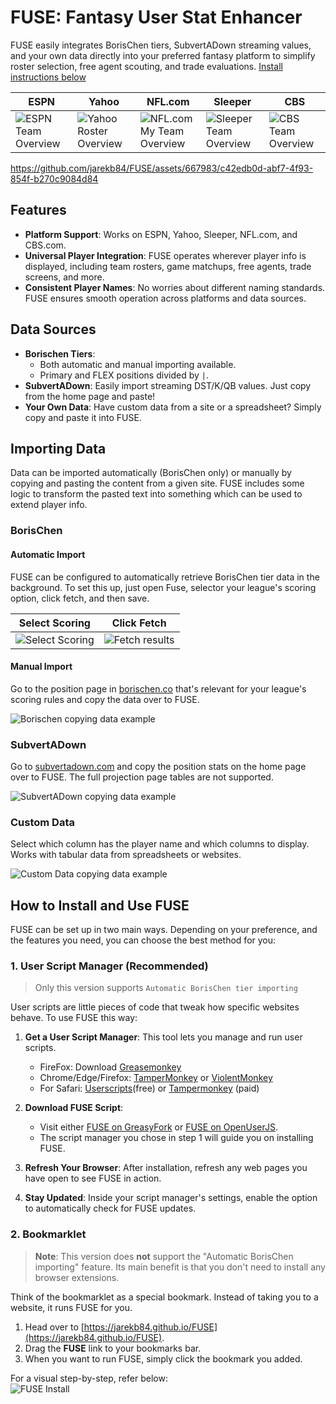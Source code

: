 # FUSE: Fantasy User Stat Enhancer

FUSE easily integrates BorisChen tiers, SubvertADown streaming values, and your own data directly into your preferred fantasy platform to simplify roster selection, free agent scouting, and trade evaluations. [Install instructions below](#how-to-install-and-use-fuse)

| ESPN             | Yahoo             | NFL.com           | Sleeper           | CBS               |
|------------------|------------------ |------------------ |------------------ |------------------ |
| ![ESPN Team Overview](/dist/assets/espn_team_overview.png) | ![Yahoo Roster Overview](/dist/assets/yahoo_roster_overview.png) | ![NFL.com My Team Overview](/dist/assets/nfl_my_team_overview.png) | ![Sleeper Team Overview](/dist/assets/sleeper_team_overview.png) | ![CBS Team Overview](/dist/assets/cbs_team_overview.png) |


https://github.com/jarekb84/FUSE/assets/667983/c42edb0d-abf7-4f93-854f-b270c9084d84


## Features
- **Platform Support**: Works on ESPN, Yahoo, Sleeper, NFL.com, and CBS.com.
- **Universal Player Integration**: FUSE operates wherever player info is displayed, including team rosters, game matchups, free agents, trade screens, and more.
- **Consistent Player Names**: No worries about different naming standards. FUSE ensures smooth operation across platforms and data sources.


## Data Sources
- **Borischen Tiers**:
  - Both automatic and manual importing available.
  - Primary and FLEX positions divided by `|`.
- **SubvertADown**: Easily import streaming DST/K/QB values. Just copy from the home page and paste!
- **Your Own Data**: Have custom data from a site or a spreadsheet? Simply copy and paste it into FUSE.

## Importing Data
Data can be imported automatically (BorisChen only) or manually by copying and pasting the content from a given site. FUSE includes some logic to transform the pasted text into something which can be used to extend player info.

### BorisChen
#### Automatic Import
FUSE can be configured to automatically retrieve BorisChen tier data in the background. To set this up, just open Fuse, selector your league's scoring option, click fetch, and then save.

| Select Scoring   | Click Fetch       | 
|------------------|------------------ |
| ![Select Scoring](/dist/assets/borischen_auto_1.png) | ![Fetch results](/dist/assets/borischen_auto_2.png) |


#### Manual Import
Go to the position page in [borischen.co](http://www.borischen.co/) that's relevant for your league's scoring rules and copy the data over to FUSE.

![Borischen copying data example](/dist/assets/borischen_copying.png)

### SubvertADown
Go to [subvertadown.com](https://subvertadown.com/) and copy the position stats on the home page over to FUSE. The full projection page tables are not supported.

![SubvertADown copying data example](/dist/assets/subvertadown_copying.png)

### Custom Data
Select which column has the player name and which columns to display. Works with tabular data from spreadsheets or websites.

![Custom Data copying data example](/dist/assets/custom_data_copying.png)


## How to Install and Use FUSE

FUSE can be set up in two main ways. Depending on your preference, and the features you need, you can choose the best method for you:

### 1. User Script Manager (Recommended)

> Only this version supports `Automatic BorisChen tier importing`

User scripts are little pieces of code that tweak how specific websites behave. To use FUSE this way:

1. **Get a User Script Manager**: This tool lets you manage and run user scripts.
   - FireFox: Download [Greasemonkey](https://www.greasespot.net/)
   - Chrome/Edge/Firefox: [TamperMonkey](http://tampermonkey.net) or [ViolentMonkey](https://violentmonkey.github.io/get-it)
   - For Safari: [Userscripts](https://apps.apple.com/us/app/userscripts/id1463298887)(free) or [Tampermonkey](https://apps.apple.com/us/app/tampermonkey/id1482490089) (paid)

2. **Download FUSE Script**:
   - Visit either [FUSE on GreasyFork](https://greasyfork.org/en/scripts/475542-fuse) or [FUSE on OpenUserJS](https://openuserjs.org/scripts/Dison/FUSE).
   - The script manager you chose in step 1 will guide you on installing FUSE.

3. **Refresh Your Browser**: After installation, refresh any web pages you have open to see FUSE in action.

4. **Stay Updated**: Inside your script manager's settings, enable the option to automatically check for FUSE updates.

### 2. Bookmarklet

> **Note**: This version does **not** support the "Automatic BorisChen importing" feature. Its main benefit is that you don't need to install any browser extensions.

Think of the bookmarklet as a special bookmark. Instead of taking you to a website, it runs FUSE for you.

1. Head over to [https://jarekb84.github.io/FUSE](https://jarekb84.github.io/FUSE).
2. Drag the **FUSE** link to your bookmarks bar.
3. When you want to run FUSE, simply click the bookmark you added.

For a visual step-by-step, refer below:  
![FUSE Install](/dist/assets/FUSE_install.gif)